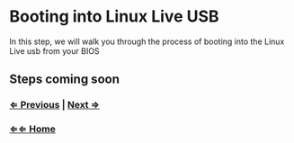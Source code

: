 # Booting into Linux Live USB

In this step, we will walk you through the process of booting into the Linux Live usb from your BIOS

## Steps coming soon

### [⇐ Previous](./1-linux-live-usb.md) | [Next ⇒](./3-installing-manjaro-linux.md)

### [⇐⇐ Home](../index.md)
